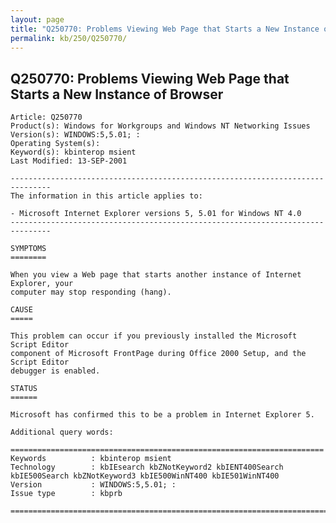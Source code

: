 ```yaml
---
layout: page
title: "Q250770: Problems Viewing Web Page that Starts a New Instance of Browser"
permalink: kb/250/Q250770/
---
```


## Q250770: Problems Viewing Web Page that Starts a New Instance of Browser

	Article: Q250770
	Product(s): Windows for Workgroups and Windows NT Networking Issues
	Version(s): WINDOWS:5,5.01; :
	Operating System(s): 
	Keyword(s): kbinterop msient
	Last Modified: 13-SEP-2001
	
	-------------------------------------------------------------------------------
	The information in this article applies to:
	
	- Microsoft Internet Explorer versions 5, 5.01 for Windows NT 4.0 
	-------------------------------------------------------------------------------
	
	SYMPTOMS
	========
	
	When you view a Web page that starts another instance of Internet Explorer, your
	computer may stop responding (hang).
	
	CAUSE
	=====
	
	This problem can occur if you previously installed the Microsoft Script Editor
	component of Microsoft FrontPage during Office 2000 Setup, and the Script Editor
	debugger is enabled.
	
	STATUS
	======
	
	Microsoft has confirmed this to be a problem in Internet Explorer 5.
	
	Additional query words:
	
	======================================================================
	Keywords          : kbinterop msient 
	Technology        : kbIEsearch kbZNotKeyword2 kbIENT400Search kbIE500Search kbZNotKeyword3 kbIE500WinNT400 kbIE501WinNT400
	Version           : WINDOWS:5,5.01; :
	Issue type        : kbprb
	
	=============================================================================
	
